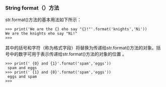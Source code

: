 ### String format（）方法

str.format\(\)方法的基本用法如下所示：

```
>>> print('We are the {} eho say "{}!"'.format('knights','Ni'))
We are the knights eho say "Ni!"
>>>
```

其中的括号和字符（称为格式字段）将替换为传递给str.format\(\)方法的对象。括号中的数字可用于表示传递给str.format\(\)方法的对象的位置 。

```
>>> print(' {0} and {1}'.format('spam','eggs'))
 spam and eggs
>>> print(' {1} and {0}'.format('spam','eggs'))
 eggs and spam
>>>

```



